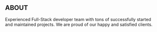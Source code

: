 ## ABOUT

Experienced Full-Stack developer team with tons of successfully started and maintained projects. We are proud of our happy and satisfied clients.
